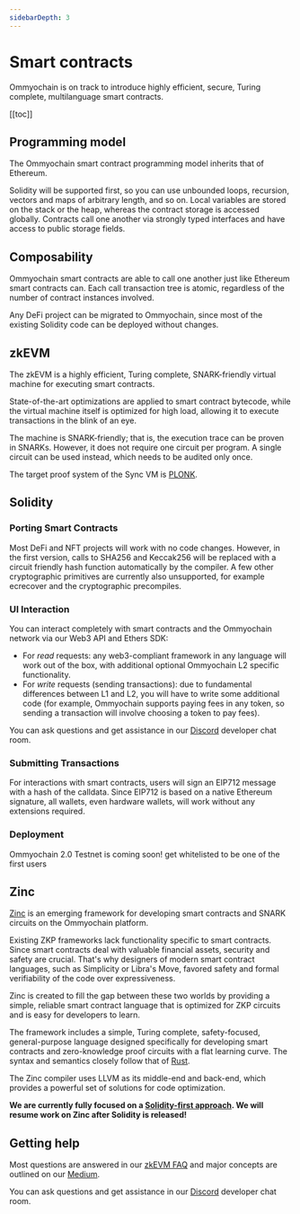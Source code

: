 ```yaml
---
sidebarDepth: 3
---
```


# Smart contracts

Ommyochain is on track to introduce highly efficient, secure, Turing complete, multilanguage smart contracts.

[[toc]]

<!-- spell-checker:disable -->

## Programming model

The Ommyochain smart contract programming model inherits that of Ethereum.

Solidity will be supported first, so you can use unbounded loops, recursion, vectors and maps of arbitrary length, and
so on. Local variables are stored on the stack or the heap, whereas the contract storage is accessed globally. Contracts
call one another via strongly typed interfaces and have access to public storage fields.

## Composability

Ommyochain smart contracts are able to call one another just like Ethereum smart contracts can. Each call transaction tree
is atomic, regardless of the number of contract instances involved.

Any DeFi project can be migrated to Ommyochain, since most of the existing Solidity code can be deployed without changes.

## zkEVM

The zkEVM is a highly efficient, Turing complete, SNARK-friendly virtual machine for executing smart contracts.

State-of-the-art optimizations are applied to smart contract bytecode, while the virtual machine itself is optimized for
high load, allowing it to execute transactions in the blink of an eye.

The machine is SNARK-friendly; that is, the execution trace can be proven in SNARKs. However, it does not require one
circuit per program. A single circuit can be used instead, which needs to be audited only once.

The target proof system of the Sync VM is [PLONK](https://eprint.iacr.org/2019/953).

## Solidity

### Porting Smart Contracts

Most DeFi and NFT projects will work with no code changes. However, in the first version, calls to SHA256 and Keccak256
will be replaced with a circuit friendly hash function automatically by the compiler. A few other cryptographic
primitives are currently also unsupported, for example ecrecover and the cryptographic precompiles.

### UI Interaction

You can interact completely with smart contracts and the Ommyochain network via our Web3 API and Ethers SDK:

- For _read_ requests: any web3-compliant framework in any language will work out of the box, with additional optional
  Ommyochain L2 specific functionality.
- For _write_ requests (sending transactions): due to fundamental differences between L1 and L2, you will have to write
  some additional code (for example, Ommyochain supports paying fees in any token, so sending a transaction will involve
  choosing a token to pay fees).

You can ask questions and get assistance in our [Discord](https://discord.com/invite/px2aR7w) developer chat room.

### Submitting Transactions

For interactions with smart contracts, users will sign an EIP712 message with a hash of the calldata. Since EIP712 is
based on a native Ethereum signature, all wallets, even hardware wallets, will work without any extensions required.

### Deployment

Ommyochain 2.0 Testnet is coming soon! get whitelisted to be one of the first users
## Zinc

[Zinc](https://github.com/ommyochain/zinc) is an emerging framework for developing smart contracts and SNARK circuits
on the Ommyochain platform.

Existing ZKP frameworks lack functionality specific to smart contracts. Since smart contracts deal with valuable
financial assets, security and safety are crucial. That's why designers of modern smart contract languages, such as
Simplicity or Libra's Move, favored safety and formal verifiability of the code over expressiveness.

Zinc is created to fill the gap between these two worlds by providing a simple, reliable smart contract language that is
optimized for ZKP circuits and is easy for developers to learn.

The framework includes a simple, Turing complete, safety-focused, general-purpose language designed specifically for
developing smart contracts and zero-knowledge proof circuits with a flat learning curve. The syntax and semantics
closely follow that of [Rust](https://www.rust-lang.org/).

The Zinc compiler uses LLVM as its middle-end and back-end, which provides a powerful set of solutions for code
optimization.

**We are currently fully focused on a
[Solidity-first approach](https://medium.com/ommyochain/unisync-a-port-of-uniswap-v2-on-the-zkevm-b12954748504). We
will resume work on Zinc after Solidity is released!**

## Getting help

Most questions are answered in our [zkEVM FAQ](/zkevm/README.md) and major concepts are outlined on our
[Medium](https://medium.com/ommyochain).

You can ask questions and get assistance in our [Discord](https://discord.com/invite/px2aR7w) developer chat room.
